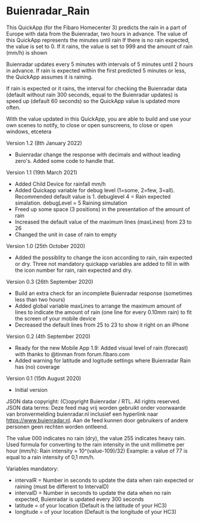 # Buienradar_Rain

This QuickApp (for the Fibaro Homecenter 3) predicts the rain in a part of Europe with data from the Buienradar, two hours in advance. The value of this QuickApp represents the minutes until rain
If there is no rain expected, the value is set to 0. If it rains, the value is set to 999 and the amount of rain (mm/h) is shown

Buienradar updates every 5 minutes with intervals of 5 minutes until 2 hours in advance. If rain is expected within the first predicted 5 minutes or less, the QuickApp assumes it is raining. 

If rain is expected or it rains, the interval for checking the Buienradar data (default without rain 300 seconds, equal to the Buienradar updates) is speed up (default 60 seconds) so the QuickApp value is updated more often.

With the value updated in this QuickApp, you are able to build and use your own scenes to notify, to close or open sunscreens, to close or open windows, etcetera

Version 1.2 (8th January 2022)
- Buienradar change the response with decimals and without leading zero's. Added some code to handle that. 

Version 1.1 (19th March 2021)
- Added Child Device for rainfall mm/h
- Added Quickapp variable for debug level (1=some, 2=few, 3=all). Recommended default value is 1. debuglevel 4 = Rain expected simalation. debugLevel = 5 Raining simulation
- Freed up some space (3 positions) in the presentation of the amount of rain 
- Increased the default value of the maximum lines (maxLines) from 23 to 26
- Changed the unit in case of rain to empty

Version 1.0 (25th October 2020)
- Added the possiblity to change the icon according to rain, rain expected or dry. Three not mandatory quickapp variables are added to fill in with the icon number for rain, rain expected and dry. 

Version 0.3 (26th September 2020)
- Build an extra check for an incomplete Buienradar response (sometimes less than two hours)
- Added global variable maxLines to arrange the maximum amount of lines to indicate the amount of rain (one line for every 0.10mm rain) to fit the screen of your mobile device
- Decreased the default lines from 25 to 23 to show it right on an iPhone

Version 0.2 (4th September 2020)
- Ready for the new Mobile App 1.9: Added visual level of rain (forecast) with thanks to @tinman from forum.fibaro.com
- Added warning for latitude and logitude settings where Buienradar Rain has (no) coverage

Version 0.1 (15th August 2020)
- Initial version

JSON data copyright: (C)opyright Buienradar / RTL. All rights reserved. 
JSON data terms: Deze feed mag vrij worden gebruikt onder voorwaarde van bronvermelding buienradar.nl inclusief een hyperlink naar https://www.buienradar.nl. Aan de feed kunnen door gebruikers of andere personen geen rechten worden ontleend.

The value 000 indicates no rain (dry), the value 255 indicates heavy rain. 
Used formula for converting to the rain intensity in the unit millimetre per hour (mm/h): Rain intensity = 10^(value-109)/32)
Example: a value of 77 is equal to a rain intensity of 0,1 mm/h.

Variables mandatory:
- intervalR = Number in seconds to update the data when rain expected or raining (must be different to IntervalD)
- intervalD = Number in seconds to update the data when no rain expected, Buienradar is updated every 300 seconds
- latitude = of your location (Default is the latitude of your HC3)
- longitude = of your location (Default is the longitude of your HC3)
